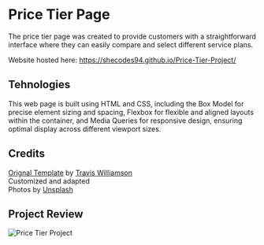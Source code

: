 # Price Tier Page

The price tier page was created to provide customers with a straightforward interface where they can easily compare and select different service plans.

Website hosted here:  https://shecodes94.github.io/Price-Tier-Project/

## Tehnologies

This web page is built using HTML and CSS, including the Box Model for precise element sizing and spacing, Flexbox for flexible and aligned layouts within the container, and Media Queries for responsive design, ensuring optimal display across different viewport sizes.

## Credits
[Orignal Template](https://codepen.io/travisw/pen/EvbKwd) by [Travis Williamson](https://codepen.io/travisw) </br>
Customized and adapted </br>
Photos by [Unsplash](https://unsplash.com/)


## Project Review
![Price Tier Project](https://github.com/shecodes94/Price-Tier-Project/assets/172545114/61620a04-19f8-4aca-a5be-7b029701fa28)
